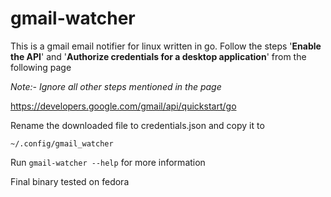 # gmail-watcher
This is a gmail email notifier for linux written in go.
Follow the steps '**Enable the API**' and '**Authorize credentials for a desktop application**' from the following page

*Note:- Ignore all other steps mentioned in the page*

https://developers.google.com/gmail/api/quickstart/go



Rename the downloaded file to credentials.json and copy it to
```
~/.config/gmail_watcher
```
Run `gmail-watcher --help` for more information 

Final binary tested on fedora
